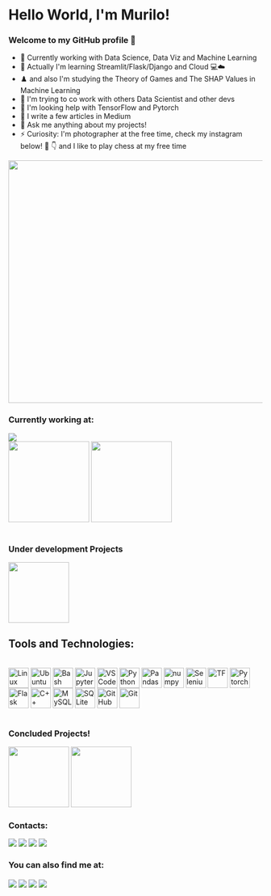 # Hello World, I'm Murilo! 
### Welcome to my GitHub profile 👋
- 🔭 Currently working with Data Science, Data Viz and Machine Learning
- 🌱 Actually I'm learning Streamlit/Flask/Django and Cloud :computer::cloud:
- :chess_pawn: and also I'm studying the Theory of Games and The SHAP Values in Machine Learning
- 👯 I'm trying to co work with others Data Scientist and other devs
- 🤔 I'm  looking help with TensorFlow and Pytorch
- 📝 I write a few articles in Medium 
- 💬 Ask me anything about my projects!
- ⚡ Curiosity: I'm photographer at the free time, check my instagram below! :camera_flash: :point_down: and I like to play chess at my free time

<img src="https://github.com/MEziliano/MEziliano/assets/77080184/a6d44caa-1bd8-4003-853f-04572d38a055" 
align="center" height="480" width="1260"/>


### Currently working at:
<div>
    <picture>
    <img src="https://santodigital.com.br/wp-content/uploads/2024/04/hero-logo-santodigital.svg">
</picture>    
</div> 



<div>
    <img height="160em" src="https://github-readme-stats.vercel.app/api?username=MEziliano&show_icons=true&theme=prussian"/>
    <img height="160em" src="https://github-readme-stats.vercel.app/api/top-langs/?username=MEziliano&layout=compact&theme=prussian"/>
    

<div style="display: inline_block"><br> 

<h3> Under development Projects </h3>
<img height="120em" src ="https://github-readme-stats.vercel.app/api/pin/?username=MEziliano&repo=Brazilian-Civil-Aviation-Agency-passengers-Demand">
</div>

## Tools and Technologies: 
<div style="display: inline_block"><br>
   <img align="center" alt="Linux" height"50" width="40"       src="https://cdn.jsdelivr.net/gh/devicons/devicon/icons/linux/linux-original.svg" />
   <img align="center" alt="Ubuntu" height"50" width="40"      src="https://cdn.jsdelivr.net/gh/devicons/devicon/icons/ubuntu/ubuntu-plain-wordmark.svg"/>
   <img align="center" alt="Bash" height"50" width="40"        src="https://cdn.jsdelivr.net/gh/devicons/devicon/icons/bash/bash-original.svg" />
    <img align ="center" alt = "Jupyter" height"40" width="40" src="https://cdn.jsdelivr.net/gh/devicons/devicon/icons/jupyter/jupyter-original-wordmark.svg"/>
    <img align ="center" alt = "VSCode" height"40" width="40"  src="https://cdn.jsdelivr.net/gh/devicons/devicon/icons/vscode/vscode-original.svg" />
    <img align ="center" alt = "Python" height"50" width="40"  src="https://cdn.jsdelivr.net/gh/devicons/devicon/icons/python/python-original.svg" /> 
    <img align ="center" alt = "Pandas" height"40" width="40"  src="https://cdn.jsdelivr.net/gh/devicons/devicon/icons/pandas/pandas-original-wordmark.svg" />
    <img align ="center" alt = "numpy" height"40" width="40"   src="https://cdn.jsdelivr.net/gh/devicons/devicon/icons/numpy/numpy-original.svg"/>
    <img align ="center" alt = "Selenium" height"40" width="40"src="https://cdn.jsdelivr.net/gh/devicons/devicon/icons/selenium/selenium-original.svg" />
    <img align ="center" alt = "TF" height"40" width="40"      src="https://cdn.jsdelivr.net/gh/devicons/devicon/icons/tensorflow/tensorflow-original.svg" />
    <img align ="center" alt = "Pytorch" height"40" width="40" src="https://cdn.jsdelivr.net/gh/devicons/devicon/icons/pytorch/pytorch-original.svg" />  
    <img align ="center" alt = "Flask" height"40" width="40"   src="https://cdn.jsdelivr.net/gh/devicons/devicon/icons/flask/flask-original.svg"/>
    <img align ="center" alt = "C++" height"40" width="40"     src="https://cdn.jsdelivr.net/gh/devicons/devicon/icons/cplusplus/cplusplus-original.svg" />
    <img align ="center" alt = "MySQL" height"40" width="40"   src="https://cdn.jsdelivr.net/gh/devicons/devicon/icons/mysql/mysql-original-wordmark.svg"/>
    <img align ="center" alt = "SQLite" height"40" width="40"  src="https://cdn.jsdelivr.net/gh/devicons/devicon/icons/sqlite/sqlite-original-wordmark.svg"/>
    <img align ="center" alt = "GitHub" height"40" width="40"  src="https://cdn.jsdelivr.net/gh/devicons/devicon/icons/github/github-original.svg" />
    <img align ="center" alt = "Git" height"40" width="40"     src="https://cdn.jsdelivr.net/gh/devicons/devicon/icons/git/git-original.svg" />
    
</div> <!--
<img align ="center" alt = "Django" height"40" width="40"  src="https://cdn.jsdelivr.net/gh/devicons/devicon/icons/django/django-plain.svg" />
      <img align ="center" alt = "Trello" height"40" width="40"    src="https://cdn.jsdelivr.net/gh/devicons/devicon/icons/trello/trello-plain.svg" />
      <img align ="center" alt = "Jira" height"40" width="40"    src="https://cdn.jsdelivr.net/gh/devicons/devicon/icons/jira/jira-original-wordmark.svg"/>
      <img align ="center" alt = "HTML" height"40" width="40"    src="https://cdn.jsdelivr.net/gh/devicons/devicon/icons/html5/html5-original-wordmark.svg"/>    
    <img align ="center" alt = "CSS" height"40" width="40"     src="https://cdn.jsdelivr.net/gh/devicons/devicon/icons/css3/css3-original-wordmark.svg"/>
    
### Working with:
<div style="display: inline_block"><br>
    <img src="https://img.shields.io/badge/Jira-0052CC?style=for-the-badge&logo=Jira&logoColor=white">
    <img src ="https://img.shields.io/badge/Trello-0052CC?style=for-the-badge&logo=trello&logoColor=white">
</div> -->

<div style="display: inline_block"><br>
    
<h3> Concluded Projects! </h3>
    <img height="120em" src ="https://github-readme-stats.vercel.app/api/pin/?username=MEziliano&repo=HeartDisease">
    <img height="120em" src ="https://github-readme-stats.vercel.app/api/pin/?username=MEziliano&repo=Bank-Churn-Predict">
    

</div>

<div>
    <h3> Contacts:</h3>
<div>
<a href="https://www.linkedin.com/in/murilo-e-5a516ab2/" target="_blank"><img src="https://img.shields.io/badge/-LinkedIn-%230077B5?style=for-the-badge&logo=linkedin&logoColor=white" target="_blank"></a> 
<a href="https://t.me/MuriloSEz" target="_blank"><img src="https://img.shields.io/badge/Telegram-2CA5E0?style=for-the-badge&logo=telegram&logoColor=white" target="_blank"></a>
<a href="https://medium.com/@murilosez06" target="_blank"><img src="https://img.shields.io/badge/Medium-12100E?style=for-the-badge&logo=medium&logoColor=white" target="_blank"></a>
<a href = "mailto:contato@murilosez06@gmail.com"><img src="https://img.shields.io/badge/Gmail-D14836?style=for-the-badge&logo=gmail&logoColor=white" target="_blank"></a>
<!-- <a href ="https://www.instagram.com/by_ezln/"><img src="https://img.shields.io/badge/Instagram-E4405F?style=for-the-badge&logo=instagram&logoColor=white" target="_blank"></a> --> 
</div> 

<div>
<h3> You can also find me at: </h3>
<a href="https://www.kaggle.com/muriloeziliano"><img align="center" src="https://img.shields.io/badge/Kaggle-20BEFF?style=for-the-badge&logo=Kaggle&logoColor=white"></a>
<a href="https://www.hackerrank.com/murilosez06"><img align="center" src="https://img.shields.io/badge/-Hackerrank-2EC866?style=for-the-badge&logo=HackerRank&logoColor=white" taget="_blank"></a>
<a href ="https://open.spotify.com/user/murilosez"><img align="center" src="https://img.shields.io/badge/Spotify-1ED760?&style=for-the-badge&logo=spotify&logoColor=white" target="_blank"></a>
<a href="https://discord.com/channels/MuriloEziliano#7080"><img align="center" src="https://img.shields.io/badge/Discord-7289DA?style=for-the-badge&logo=discord&logoColor=white"></a>
</div>
<!-- <a href="https://www.codewars.com/users/MEziliano"><img align="center" src="https://img.shields.io/badge/Codewars-B1361E?style=for-the-badge&logo=Codewars&logoColor=white" target="_blank"></a>
-->
